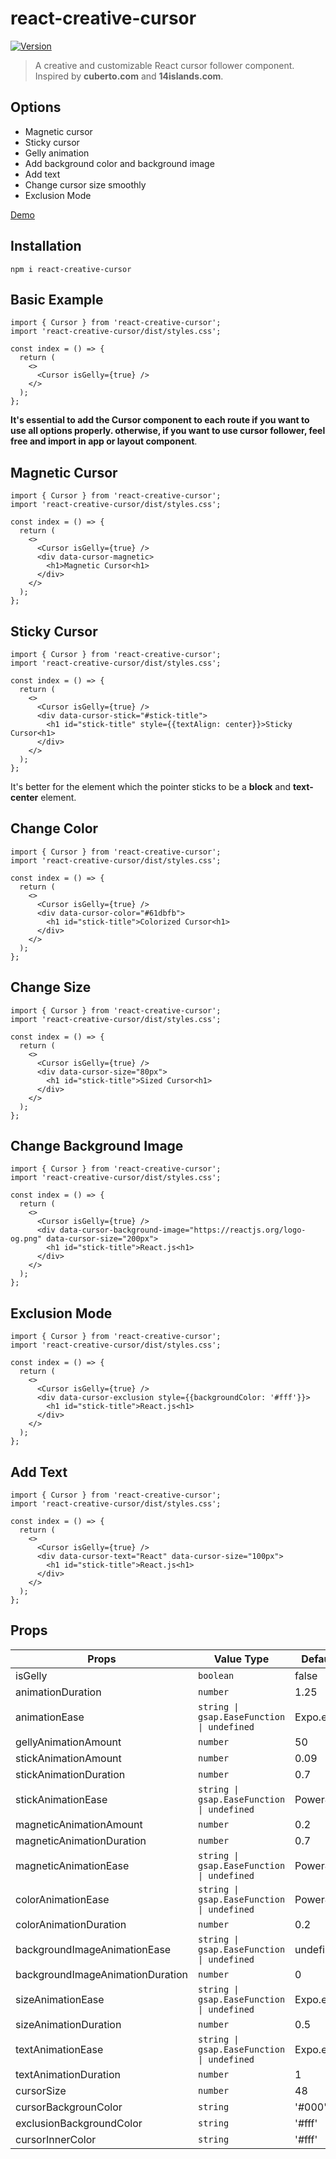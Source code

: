 # react-creative-cursor

<a href="https://www.npmjs.com/package/react-creative-cursor"><img src="https://img.shields.io/npm/v/react-creative-cursor.svg" alt="Version"></a>

> A creative and customizable React cursor follower component. Inspired by **cuberto.com** and **14islands.com**.

## Options

- Magnetic cursor
- Sticky cursor
- Gelly animation
- Add background color and background image
- Add text
- Change cursor size smoothly
- Exclusion Mode

<a href="https://react-creative-cursor-demo.vercel.app/">Demo</a>

## Installation

```
npm i react-creative-cursor
```

## Basic Example

```tsx
import { Cursor } from 'react-creative-cursor';
import 'react-creative-cursor/dist/styles.css';

const index = () => {
  return (
    <>
      <Cursor isGelly={true} />
    </>
  );
};
```

**It's essential to add the Cursor component to each route if you want to use all options properly. otherwise, if you want to use cursor follower, feel free and import in app or layout component**.

## Magnetic Cursor

```tsx
import { Cursor } from 'react-creative-cursor';
import 'react-creative-cursor/dist/styles.css';

const index = () => {
  return (
    <>
      <Cursor isGelly={true} />
      <div data-cursor-magnetic>
        <h1>Magnetic Cursor<h1>
      </div>
    </>
  );
};
```

## Sticky Cursor

```tsx
import { Cursor } from 'react-creative-cursor';
import 'react-creative-cursor/dist/styles.css';

const index = () => {
  return (
    <>
      <Cursor isGelly={true} />
      <div data-cursor-stick="#stick-title">
        <h1 id="stick-title" style={{textAlign: center}}>Sticky Cursor<h1>
      </div>
    </>
  );
};
```

It's better for the element which the pointer sticks to be a **block** and **text-center** element.

## Change Color

```tsx
import { Cursor } from 'react-creative-cursor';
import 'react-creative-cursor/dist/styles.css';

const index = () => {
  return (
    <>
      <Cursor isGelly={true} />
      <div data-cursor-color="#61dbfb">
        <h1 id="stick-title">Colorized Cursor<h1>
      </div>
    </>
  );
};
```

## Change Size

```tsx
import { Cursor } from 'react-creative-cursor';
import 'react-creative-cursor/dist/styles.css';

const index = () => {
  return (
    <>
      <Cursor isGelly={true} />
      <div data-cursor-size="80px">
        <h1 id="stick-title">Sized Cursor<h1>
      </div>
    </>
  );
};
```

## Change Background Image

```tsx
import { Cursor } from 'react-creative-cursor';
import 'react-creative-cursor/dist/styles.css';

const index = () => {
  return (
    <>
      <Cursor isGelly={true} />
      <div data-cursor-background-image="https://reactjs.org/logo-og.png" data-cursor-size="200px">
        <h1 id="stick-title">React.js<h1>
      </div>
    </>
  );
};
```

## Exclusion Mode

```tsx
import { Cursor } from 'react-creative-cursor';
import 'react-creative-cursor/dist/styles.css';

const index = () => {
  return (
    <>
      <Cursor isGelly={true} />
      <div data-cursor-exclusion style={{backgroundColor: '#fff'}}>
        <h1 id="stick-title">React.js<h1>
      </div>
    </>
  );
};
```

## Add Text

```tsx
import { Cursor } from 'react-creative-cursor';
import 'react-creative-cursor/dist/styles.css';

const index = () => {
  return (
    <>
      <Cursor isGelly={true} />
      <div data-cursor-text="React" data-cursor-size="100px">
        <h1 id="stick-title">React.js<h1>
      </div>
    </>
  );
};
```

## Props

| Props                            | Value Type                                 | Default Value  |
| -------------------------------- | ------------------------------------------ | -------------- |
| isGelly                          | `boolean`                                  | false          |
| animationDuration                | `number`                                   | 1.25           |
| animationEase                    | `string \| gsap.EaseFunction \| undefined` | Expo.easeOut   |
| gellyAnimationAmount             | `number`                                   | 50             |
| stickAnimationAmount             | `number`                                   | 0.09           |
| stickAnimationDuration           | `number`                                   | 0.7            |
| stickAnimationEase               | `string \| gsap.EaseFunction \| undefined` | Power4.easeOut |
| magneticAnimationAmount          | `number`                                   | 0.2            |
| magneticAnimationDuration        | `number`                                   | 0.7            |
| magneticAnimationEase            | `string \| gsap.EaseFunction \| undefined` | Power4.easeOut |
| colorAnimationEase               | `string \| gsap.EaseFunction \| undefined` | Power4.easeOut |
| colorAnimationDuration           | `number`                                   | 0.2            |
| backgroundImageAnimationEase     | `string \| gsap.EaseFunction \| undefined` | undefined      |
| backgroundImageAnimationDuration | `number`                                   | 0              |
| sizeAnimationEase                | `string \| gsap.EaseFunction \| undefined` | Expo.easeOut   |
| sizeAnimationDuration            | `number`                                   | 0.5            |
| textAnimationEase                | `string \| gsap.EaseFunction \| undefined` | Expo.easeOut   |
| textAnimationDuration            | `number`                                   | 1              |
| cursorSize                       | `number`                                   | 48             |
| cursorBackgrounColor             | `string`                                   | '#000'         |
| exclusionBackgroundColor         | `string`                                   | '#fff'         |
| cursorInnerColor                 | `string`                                   | '#fff'         |
